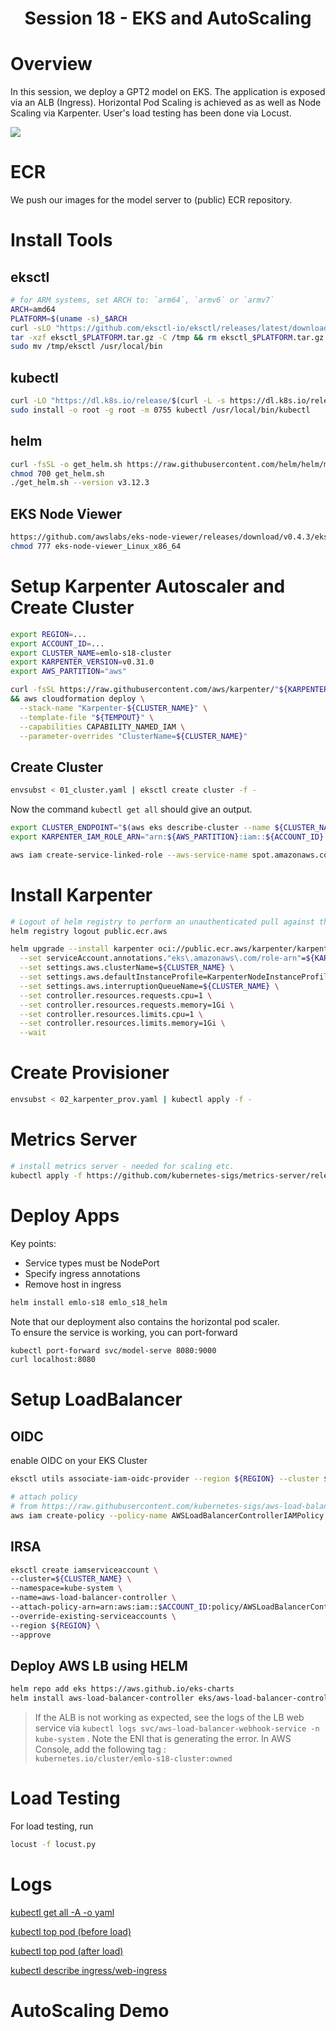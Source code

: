 <div align="center">

# Session 18 - EKS and AutoScaling

</div>

# Overview
In this session, we deploy a GPT2 model on EKS. The application is exposed via an ALB (Ingress). Horizontal Pod Scaling is achieved as as well as Node Scaling via Karpenter. User's load testing has been done via Locust.

![](./architecture.svg)

# ECR

We push our images for the model server to (public) ECR repository. 

# Install Tools

## eksctl
```bash
# for ARM systems, set ARCH to: `arm64`, `armv6` or `armv7`
ARCH=amd64
PLATFORM=$(uname -s)_$ARCH
curl -sLO "https://github.com/eksctl-io/eksctl/releases/latest/download/eksctl_$PLATFORM.tar.gz"
tar -xzf eksctl_$PLATFORM.tar.gz -C /tmp && rm eksctl_$PLATFORM.tar.gz
sudo mv /tmp/eksctl /usr/local/bin
```

## kubectl

```bash
curl -LO "https://dl.k8s.io/release/$(curl -L -s https://dl.k8s.io/release/stable.txt)/bin/linux/amd64/kubectl"
sudo install -o root -g root -m 0755 kubectl /usr/local/bin/kubectl
```

## helm

```bash
curl -fsSL -o get_helm.sh https://raw.githubusercontent.com/helm/helm/main/scripts/get-helm-3
chmod 700 get_helm.sh
./get_helm.sh --version v3.12.3
```

## EKS Node Viewer

```bash
https://github.com/awslabs/eks-node-viewer/releases/download/v0.4.3/eks-node-viewer_Linux_x86_64
chmod 777 eks-node-viewer_Linux_x86_64
```


# Setup Karpenter Autoscaler and Create Cluster


```bash
export REGION=...
export ACCOUNT_ID=...
export CLUSTER_NAME=emlo-s18-cluster
export KARPENTER_VERSION=v0.31.0
export AWS_PARTITION="aws"
```


```bash
curl -fsSL https://raw.githubusercontent.com/aws/karpenter/"${KARPENTER_VERSION}"/website/content/en/preview/getting-started/getting-started-with-karpenter/cloudformation.yaml  > $(mktemp) \
&& aws cloudformation deploy \
  --stack-name "Karpenter-${CLUSTER_NAME}" \
  --template-file "${TEMPOUT}" \
  --capabilities CAPABILITY_NAMED_IAM \
  --parameter-overrides "ClusterName=${CLUSTER_NAME}"
```

## Create Cluster

```bash
envsubst < 01_cluster.yaml | eksctl create cluster -f -
```


Now the command `kubectl get all` should give an output.

```bash
export CLUSTER_ENDPOINT="$(aws eks describe-cluster --name ${CLUSTER_NAME} --query "cluster.endpoint" --output text)"
export KARPENTER_IAM_ROLE_ARN="arn:${AWS_PARTITION}:iam::${ACCOUNT_ID}:role/${CLUSTER_NAME}-karpenter"

aws iam create-service-linked-role --aws-service-name spot.amazonaws.com || true
```

# Install Karpenter

```bash
# Logout of helm registry to perform an unauthenticated pull against the public ECR
helm registry logout public.ecr.aws

helm upgrade --install karpenter oci://public.ecr.aws/karpenter/karpenter --version ${KARPENTER_VERSION} --namespace karpenter --create-namespace \
  --set serviceAccount.annotations."eks\.amazonaws\.com/role-arn"=${KARPENTER_IAM_ROLE_ARN} \
  --set settings.aws.clusterName=${CLUSTER_NAME} \
  --set settings.aws.defaultInstanceProfile=KarpenterNodeInstanceProfile-${CLUSTER_NAME} \
  --set settings.aws.interruptionQueueName=${CLUSTER_NAME} \
  --set controller.resources.requests.cpu=1 \
  --set controller.resources.requests.memory=1Gi \
  --set controller.resources.limits.cpu=1 \
  --set controller.resources.limits.memory=1Gi \
  --wait
```


# Create Provisioner

```bash
envsubst < 02_karpenter_prov.yaml | kubectl apply -f -
```

# Metrics Server

```bash
# install metrics server - needed for scaling etc.
kubectl apply -f https://github.com/kubernetes-sigs/metrics-server/releases/latest/download/components.yaml
```


# Deploy Apps

Key points:
- Service types must be NodePort
- Specify ingress annotations
- Remove host in ingress



```bash
helm install emlo-s18 emlo_s18_helm
```

Note that our deployment also contains the horizontal pod scaler.  
To ensure the service is working, you can port-forward

```bash
kubectl port-forward svc/model-serve 8080:9000
curl localhost:8080
```

# Setup LoadBalancer

## OIDC

enable OIDC on your EKS Cluster
```bash
eksctl utils associate-iam-oidc-provider --region ${REGION} --cluster ${CLUSTER_NAME} --approve

# attach policy
# from https://raw.githubusercontent.com/kubernetes-sigs/aws-load-balancer-controller/v2.6.0/docs/install/iam_policy.json
aws iam create-policy --policy-name AWSLoadBalancerControllerIAMPolicy --policy-document file://03_iam-policy.json
```

## IRSA

```bash
eksctl create iamserviceaccount \
--cluster=${CLUSTER_NAME} \
--namespace=kube-system \
--name=aws-load-balancer-controller \
--attach-policy-arn=arn:aws:iam::$ACCOUNT_ID:policy/AWSLoadBalancerControllerIAMPolicy \
--override-existing-serviceaccounts \
--region ${REGION} \
--approve
```

## Deploy AWS LB using HELM

```bash
helm repo add eks https://aws.github.io/eks-charts
helm install aws-load-balancer-controller eks/aws-load-balancer-controller -n kube-system --set clusterName=${CLUSTER_NAME} --set serviceAccount.create=false --set serviceAccount.name=aws-load-balancer-controller
```

> If the ALB is not working as expected, see the logs of the LB web service via `kubectl logs svc/aws-load-balancer-webhook-service -n kube-system` . Note the ENI that is generating the error. In AWS Console, add the following tag :   
> `kubernetes.io/cluster/emlo-s18-cluster:owned`



# Load Testing

For load testing, run

```bash
locust -f locust.py
```
# Logs

[kubectl get all -A  -o yaml](./logs/q1.md)

[kubectl top pod (before load)](./logs/q_top_no_load.md)

[kubectl top pod (after load)](./logs/q_top_load.md)

[kubectl describe ingress/web-ingress](./logs/q_desc_ing.md)


# AutoScaling Demo

